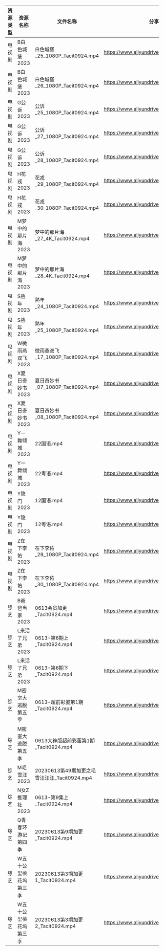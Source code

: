 | 资源类型 | 资源名称        | 文件名称                               | 分享链接                                      | 更新时间       |
| ---- | ----------- | ---------------------------------- | ----------------------------------------- | ---------- |
| 电视剧  | B白色城堡2023   | 白色城堡_25_1080P_Tacit0924.mp4        | https://www.aliyundrive.com/s/RaWxk24QWV6 | 2023-06-14 |
| 电视剧  | B白色城堡2023   | 白色城堡_26_1080P_Tacit0924.mp4        | https://www.aliyundrive.com/s/RaWxk24QWV6 | 2023-06-14 |
| 电视剧  | G公诉2023     | 公诉_25_1080P_Tacit0924.mp4          | https://www.aliyundrive.com/s/SKq7GkiMEWX | 2023-06-14 |
| 电视剧  | G公诉2023     | 公诉_27_1080P_Tacit0924.mp4          | https://www.aliyundrive.com/s/SKq7GkiMEWX | 2023-06-14 |
| 电视剧  | G公诉2023     | 公诉_28_1080P_Tacit0924.mp4          | https://www.aliyundrive.com/s/SKq7GkiMEWX | 2023-06-14 |
| 电视剧  | H花戎2023     | 花戎_29_1080P_Tacit0924.mp4          | https://www.aliyundrive.com/s/DsKqmGre9hn | 2023-06-14 |
| 电视剧  | H花戎2023     | 花戎_30_1080P_Tacit0924.mp4          | https://www.aliyundrive.com/s/DsKqmGre9hn | 2023-06-14 |
| 电视剧  | M梦中的那片海2023 | 梦中的那片海_27_4K_Tacit0924.mp4         | https://www.aliyundrive.com/s/FuXhJiJpMjf | 2023-06-14 |
| 电视剧  | M梦中的那片海2023 | 梦中的那片海_28_4K_Tacit0924.mp4         | https://www.aliyundrive.com/s/FuXhJiJpMjf | 2023-06-14 |
| 电视剧  | S熟年2023     | 熟年_24_1080P_Tacit0924.mp4          | https://www.aliyundrive.com/s/izBC7e3hvcb | 2023-06-14 |
| 电视剧  | S熟年2023     | 熟年_25_1080P_Tacit0924.mp4          | https://www.aliyundrive.com/s/izBC7e3hvcb | 2023-06-14 |
| 电视剧  | W微雨燕双飞2023  | 微雨燕双飞_17_1080P_Tacit0924.mp4       | https://www.aliyundrive.com/s/Uvq8Q8wJXgg | 2023-06-14 |
| 电视剧  | X夏日奇妙书2023  | 夏日奇妙书_07_1080P_Tacit0924.mp4       | https://www.aliyundrive.com/s/x7rCFpAvm6R | 2023-06-14 |
| 电视剧  | X夏日奇妙书2023  | 夏日奇妙书_08_1080P_Tacit0924.mp4       | https://www.aliyundrive.com/s/x7rCFpAvm6R | 2023-06-14 |
| 电视剧  | Y一舞倾城2023   | 22国语.mp4                           | https://www.aliyundrive.com/s/rJHcZFVa1Tf | 2023-06-14 |
| 电视剧  | Y一舞倾城2023   | 22粤语.mp4                           | https://www.aliyundrive.com/s/rJHcZFVa1Tf | 2023-06-14 |
| 电视剧  | Y隐门2023     | 12国语.mp4                           | https://www.aliyundrive.com/s/3hQ1KUe4HeE | 2023-06-14 |
| 电视剧  | Y隐门2023     | 12粤语.mp4                           | https://www.aliyundrive.com/s/3hQ1KUe4HeE | 2023-06-14 |
| 电视剧  | Z在下李佑2023   | 在下李佑_29_1080P_Tacit0924.mp4        | https://www.aliyundrive.com/s/XDyqjGPExFg | 2023-06-14 |
| 电视剧  | Z在下李佑2023   | 在下李佑_30_1080P_Tacit0924.mp4        | https://www.aliyundrive.com/s/XDyqjGPExFg | 2023-06-14 |
| 综艺   | B爸爸当家2023   | 0613会员加更_Tacit0924.mp4             | https://www.aliyundrive.com/s/SqHa3g1TkvY | 2023-06-14 |
| 综艺   | L来活了兄弟2023  | 0613-第6期上_Tacit0924.mp4            | https://www.aliyundrive.com/s/84p43QwL9GW | 2023-06-14 |
| 综艺   | L来活了兄弟2023  | 0613-第6期下_Tacit0924.mp4            | https://www.aliyundrive.com/s/84p43QwL9GW | 2023-06-14 |
| 综艺   | M密室大逃脱第五季   | 0613-超前彩蛋第1期_Tacit0924.mp4         | https://www.aliyundrive.com/s/KFCWQFSRon1 | 2023-06-14 |
| 综艺   | M密室大逃脱第五季   | 0613大神版超前彩蛋第1期_Tacit0924.mp4       | https://www.aliyundrive.com/s/KFCWQFSRon1 | 2023-06-14 |
| 综艺   | M毛雪汪2023    | 20230613第49期加更之毛雪汪汪汪_Tacit0924.mp4 | https://www.aliyundrive.com/s/asPqfgPRqAg | 2023-06-14 |
| 综艺   | N女Z推理社2023  | 0613-第9集上_Tacit0924.mp4            | https://www.aliyundrive.com/s/RA6dKYNxzLz | 2023-06-14 |
| 综艺   | Q青春环游记第四季   | 20230613第9期加更_Tacit0924.mp4        | https://www.aliyundrive.com/s/YcPwXPmrXec | 2023-06-14 |
| 综艺   | W五十公里桃花坞第三季 | 20230613第3期加更1_Tacit0924.mp4       | https://www.aliyundrive.com/s/UM8vBhV25fT | 2023-06-14 |
| 综艺   | W五十公里桃花坞第三季 | 20230613第3期加更2_Tacit0924.mp4       | https://www.aliyundrive.com/s/UM8vBhV25fT | 2023-06-14 |
